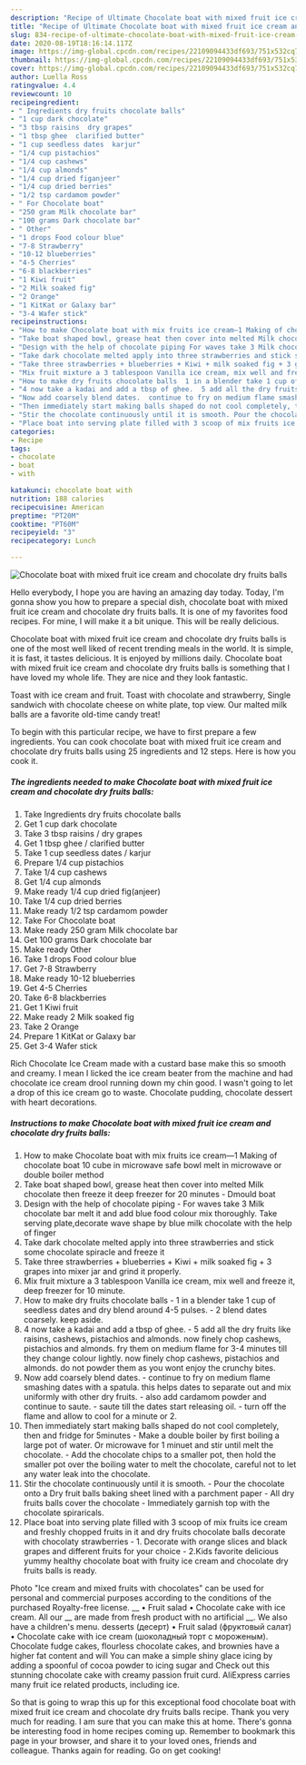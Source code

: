 ```yaml
---
description: "Recipe of Ultimate Chocolate boat with mixed fruit ice cream and chocolate dry fruits balls"
title: "Recipe of Ultimate Chocolate boat with mixed fruit ice cream and chocolate dry fruits balls"
slug: 834-recipe-of-ultimate-chocolate-boat-with-mixed-fruit-ice-cream-and-chocolate-dry-fruits-balls
date: 2020-08-19T18:16:14.117Z
image: https://img-global.cpcdn.com/recipes/22109094433df693/751x532cq70/chocolate-boat-with-mixed-fruit-ice-cream-and-chocolate-dry-fruits-balls-recipe-main-photo.jpg
thumbnail: https://img-global.cpcdn.com/recipes/22109094433df693/751x532cq70/chocolate-boat-with-mixed-fruit-ice-cream-and-chocolate-dry-fruits-balls-recipe-main-photo.jpg
cover: https://img-global.cpcdn.com/recipes/22109094433df693/751x532cq70/chocolate-boat-with-mixed-fruit-ice-cream-and-chocolate-dry-fruits-balls-recipe-main-photo.jpg
author: Luella Ross
ratingvalue: 4.4
reviewcount: 10
recipeingredient:
- " Ingredients dry fruits chocolate balls"
- "1 cup dark chocolate"
- "3 tbsp raisins  dry grapes"
- "1 tbsp ghee  clarified butter"
- "1 cup seedless dates  karjur"
- "1/4 cup pistachios"
- "1/4 cup cashews"
- "1/4 cup almonds"
- "1/4 cup dried figanjeer"
- "1/4 cup dried berries"
- "1/2 tsp cardamom powder"
- " For Chocolate boat"
- "250 gram Milk chocolate bar"
- "100 grams Dark chocolate bar"
- " Other"
- "1 drops Food colour blue"
- "7-8 Strawberry"
- "10-12 blueberries"
- "4-5 Cherries"
- "6-8 blackberries"
- "1 Kiwi fruit"
- "2 Milk soaked fig"
- "2 Orange"
- "1 KitKat or Galaxy bar"
- "3-4 Wafer stick"
recipeinstructions:
- "How to make Chocolate boat with mix fruits ice cream—1 Making of chocolate boat 10 cube in microwave safe bowl melt in microwave or double boiler method"
- "Take boat shaped bowl, grease heat then cover into melted Milk chocolate then freeze it deep freezer for 20 minutes Dmould boat"
- "Design with the help of chocolate piping For waves take 3 Milk chocolate bar melt it and add blue food colour mix thoroughly. Take serving plate,decorate wave shape by blue milk chocolate with the help of finger"
- "Take dark chocolate melted apply into three strawberries and stick some chocolate spiracle and freeze it"
- "Take three strawberries + blueberries + Kiwi + milk soaked fig + 3 grapes into mixer jar and grind it properly."
- "Mix fruit mixture a 3 tablespoon Vanilla ice cream, mix well and freeze it, deep freezer for 10 minute."
- "How to make dry fruits chocolate balls  1 in a blender take 1 cup of seedless dates and dry blend around 4-5 pulses.  2 blend dates coarsely. keep aside."
- "4 now take a kadai and add a tbsp of ghee.  5 add all the dry fruits like raisins, cashews, pistachios and almonds. now finely chop cashews, pistachios and almonds. fry them on medium flame for 3-4 minutes till they change colour lightly. now finely chop cashews, pistachios and almonds. do not powder them as you wont enjoy the crunchy bites."
- "Now add coarsely blend dates.  continue to fry on medium flame smashing dates with a spatula. this helps dates to separate out and mix uniformly with other dry fruits.  also add cardamom powder and continue to saute.  saute till the dates start releasing oil.  turn off the flame and allow to cool for a minute or 2."
- "Then immediately start making balls shaped do not cool completely, then and fridge for 5minutes  Make a double boiler by first boiling a large pot of water. Or microwave for 1 minuet and stir until melt the chocolate.  Add the chocolate chips to a smaller pot, then hold the smaller pot over the boiling water to melt the chocolate, careful not to let any water leak into the chocolate."
- "Stir the chocolate continuously until it is smooth. Pour the chocolate onto a Dry fruit balls baking sheet lined with a parchment paper  All dry fruits balls cover the chocolate  Immediately garnish top with the chocolate spiraricals."
- "Place boat into serving plate filled with 3 scoop of mix fruits ice cream and freshly chopped fruits in it and dry fruits chocolate balls decorate with chocolaty strawberries 1. Decorate with orange slices and black grapes and different fruits for your choice 2.Kids favorite delicious yummy healthy chocolate boat with fruity ice cream and chocolate dry fruits balls is ready."
categories:
- Recipe
tags:
- chocolate
- boat
- with

katakunci: chocolate boat with 
nutrition: 188 calories
recipecuisine: American
preptime: "PT20M"
cooktime: "PT60M"
recipeyield: "3"
recipecategory: Lunch

---
```



![Chocolate boat with mixed fruit ice cream and chocolate dry fruits balls](https://img-global.cpcdn.com/recipes/22109094433df693/751x532cq70/chocolate-boat-with-mixed-fruit-ice-cream-and-chocolate-dry-fruits-balls-recipe-main-photo.jpg)

Hello everybody, I hope you are having an amazing day today. Today, I'm gonna show you how to prepare a special dish, chocolate boat with mixed fruit ice cream and chocolate dry fruits balls. It is one of my favorites food recipes. For mine, I will make it a bit unique. This will be really delicious.

Chocolate boat with mixed fruit ice cream and chocolate dry fruits balls is one of the most well liked of recent trending meals in the world. It is simple, it is fast, it tastes delicious. It is enjoyed by millions daily. Chocolate boat with mixed fruit ice cream and chocolate dry fruits balls is something that I have loved my whole life. They are nice and they look fantastic.

Toast with ice cream and fruit. Toast with chocolate and strawberry, Single sandwich with chocolate cheese on white plate, top view. Our malted milk balls are a favorite old-time candy treat!


To begin with this particular recipe, we have to first prepare a few ingredients. You can cook chocolate boat with mixed fruit ice cream and chocolate dry fruits balls using 25 ingredients and 12 steps. Here is how you cook it.

<!--inarticleads1-->

##### The ingredients needed to make Chocolate boat with mixed fruit ice cream and chocolate dry fruits balls:

1. Take  Ingredients dry fruits chocolate balls
1. Get 1 cup dark chocolate
1. Take 3 tbsp raisins / dry grapes
1. Get 1 tbsp ghee / clarified butter
1. Take 1 cup seedless dates / karjur
1. Prepare 1/4 cup pistachios
1. Take 1/4 cup cashews
1. Get 1/4 cup almonds
1. Make ready 1/4 cup dried fig(anjeer)
1. Take 1/4 cup dried berries
1. Make ready 1/2 tsp cardamom powder
1. Take  For Chocolate boat
1. Make ready 250 gram Milk chocolate bar
1. Get 100 grams Dark chocolate bar
1. Make ready  Other
1. Take 1 drops Food colour blue
1. Get 7-8 Strawberry
1. Make ready 10-12 blueberries
1. Get 4-5 Cherries
1. Take 6-8 blackberries
1. Get 1 Kiwi fruit
1. Make ready 2 Milk soaked fig
1. Take 2 Orange
1. Prepare 1 KitKat or Galaxy bar
1. Get 3-4 Wafer stick


Rich Chocolate Ice Cream made with a custard base make this so smooth and creamy. I mean I licked the ice cream beater from the machine and had chocolate ice cream drool running down my chin good. I wasn&#39;t going to let a drop of this ice cream go to waste. Chocolate pudding, chocolate dessert with heart decorations. 

<!--inarticleads2-->

##### Instructions to make Chocolate boat with mixed fruit ice cream and chocolate dry fruits balls:

1. How to make Chocolate boat with mix fruits ice cream—1 Making of chocolate boat 10 cube in microwave safe bowl melt in microwave or double boiler method
1. Take boat shaped bowl, grease heat then cover into melted Milk chocolate then freeze it deep freezer for 20 minutes - Dmould boat
1. Design with the help of chocolate piping - For waves take 3 Milk chocolate bar melt it and add blue food colour mix thoroughly. Take serving plate,decorate wave shape by blue milk chocolate with the help of finger
1. Take dark chocolate melted apply into three strawberries and stick some chocolate spiracle and freeze it
1. Take three strawberries + blueberries + Kiwi + milk soaked fig + 3 grapes into mixer jar and grind it properly.
1. Mix fruit mixture a 3 tablespoon Vanilla ice cream, mix well and freeze it, deep freezer for 10 minute.
1. How to make dry fruits chocolate balls  - 1 in a blender take 1 cup of seedless dates and dry blend around 4-5 pulses. -  2 blend dates coarsely. keep aside.
1. 4 now take a kadai and add a tbsp of ghee. -  5 add all the dry fruits like raisins, cashews, pistachios and almonds. now finely chop cashews, pistachios and almonds. fry them on medium flame for 3-4 minutes till they change colour lightly. now finely chop cashews, pistachios and almonds. do not powder them as you wont enjoy the crunchy bites.
1. Now add coarsely blend dates. -  continue to fry on medium flame smashing dates with a spatula. this helps dates to separate out and mix uniformly with other dry fruits. -  also add cardamom powder and continue to saute. -  saute till the dates start releasing oil. -  turn off the flame and allow to cool for a minute or 2.
1. Then immediately start making balls shaped do not cool completely, then and fridge for 5minutes -  Make a double boiler by first boiling a large pot of water. Or microwave for 1 minuet and stir until melt the chocolate. -  Add the chocolate chips to a smaller pot, then hold the smaller pot over the boiling water to melt the chocolate, careful not to let any water leak into the chocolate.
1. Stir the chocolate continuously until it is smooth. - Pour the chocolate onto a Dry fruit balls baking sheet lined with a parchment paper -  All dry fruits balls cover the chocolate  - Immediately garnish top with the chocolate spiraricals.
1. Place boat into serving plate filled with 3 scoop of mix fruits ice cream and freshly chopped fruits in it and dry fruits chocolate balls decorate with chocolaty strawberries - 1. Decorate with orange slices and black grapes and different fruits for your choice - 2.Kids favorite delicious yummy healthy chocolate boat with fruity ice cream and chocolate dry fruits balls is ready.


Photo &#34;Ice cream and mixed fruits with chocolates&#34; can be used for personal and commercial purposes according to the conditions of the purchased Royalty-free license. __ • Fruit salad • Chocolate cake with ice cream. All our __ are made from fresh product with no artificial __. We also have a children&#39;s menu. desserts (десерт) • Fruit salad (фруктовый салат) • Chocolate cake with ice cream (шоколадный торт с мороженым). Chocolate fudge cakes, flourless chocolate cakes, and brownies have a higher fat content and will You can make a simple shiny glace icing by adding a spoonful of cocoa powder to icing sugar and Check out this stunning chocolate cake with creamy passion fruit curd. AliExpress carries many fruit ice related products, including ice. 

So that is going to wrap this up for this exceptional food chocolate boat with mixed fruit ice cream and chocolate dry fruits balls recipe. Thank you very much for reading. I am sure that you can make this at home. There's gonna be interesting food in home recipes coming up. Remember to bookmark this page in your browser, and share it to your loved ones, friends and colleague. Thanks again for reading. Go on get cooking!
